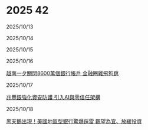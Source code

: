 # 2025 42

2025/10/13

2025/10/14

2025/10/15

2025/10/16

[越南一夕關閉8600萬個銀行帳戶 金融圈雞飛狗跳](https://ec.ltn.com.tw/article/breakingnews/5213657)

2025/10/17

[兆豐銀強化資安防護 引入AI與零信任架構](https://udn.com/news/story/7239/9077329)

2025/10/18

[黑天鵝出現！美國地區型銀行驚爆踩雷 觀望為宜、放緩投資](https://ec.ltn.com.tw/article/breakingnews/5215122)